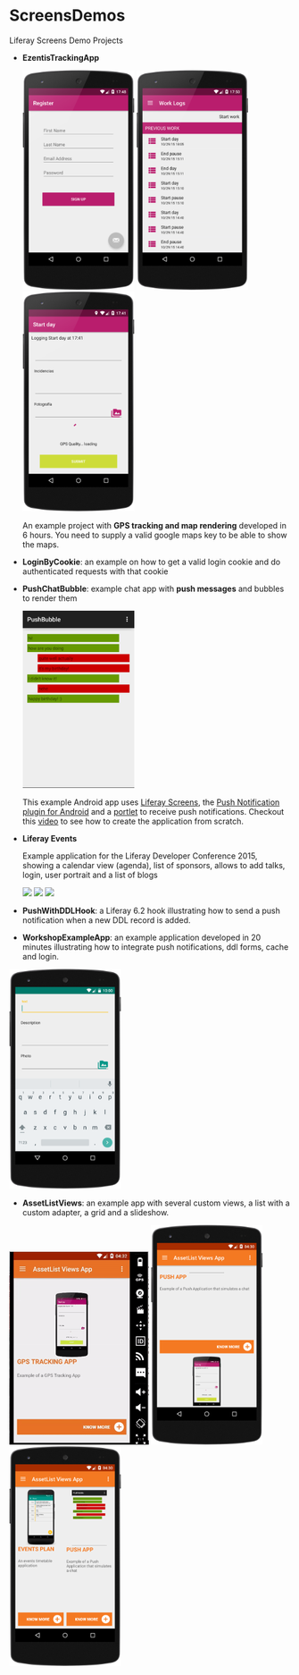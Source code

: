 # ScreensDemos
Liferay Screens Demo Projects

* **EzentisTrackingApp**

	<img src="EzentisTrackingApp/images/signup.png" width="200px" />
	<img src="EzentisTrackingApp/images/list.png" width="200px" />
	<img src="EzentisTrackingApp/images/form.png" width="200px" />

	
	An example project with **GPS tracking and map rendering** developed in 6 hours. You need to supply a valid google maps key to be able to show the maps.
	
* **LoginByCookie**: an example on how to get a valid login cookie and do authenticated requests with that cookie

* **PushChatBubble**: example chat app with **push messages** and bubbles to render them

	<img src="PushChatBubble/images/PushBubble.png" width="200px" />
	
	This example Android app uses [Liferay Screens](https://github.com/liferay/liferay-screens/), the [Push Notification plugin for Android](https://github.com/brunofarache/liferay-push-android) and a [portlet](https://github.com/liferay/liferay-plugins/tree/master/portlets/push-notifications-portlet) to receive push notifications. Checkout this [video](https://www.youtube.com/watch?v=4LjutX0dcRw) to see how to create the application from scratch.
	
* **Liferay Events**

	Example application for the Liferay Developer Conference 2015, showing a calendar view (agenda), list of sponsors, allows to add talks, login, user portrait and a list of blogs
	
	<img src="https://raw.githubusercontent.com/nhpatt/liferay-events/master/images/list.png" width="200px"/>
	<img src="https://raw.githubusercontent.com/nhpatt/liferay-events/master/images/menu.png" width="200px"/>
	<img src="https://raw.githubusercontent.com/nhpatt/liferay-events/master/images/webview.png" width="200px"/>
	
* **PushWithDDLHook**: a Liferay 6.2 hook illustrating how to send a push notification when a new DDL record is added.

* **WorkshopExampleApp**: an example application developed in 20 minutes illustrating how to integrate push notifications, ddl forms, cache and login.

<img src="WorkshopExampleApp/images/WorkshopExample.png" width="200px"/>

* **AssetListViews**: an example app with several custom views, a list with a custom adapter, a grid and a slideshow.

<img src="AssetListViews/images/slideshow.gif" width="250px"/>
<img src="AssetListViews/images/list.png" width="200px"/>
<img src="AssetListViews/images/grid.png" width="200px"/>
